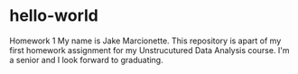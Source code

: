 # hello-world
Homework 1
My name is Jake Marcionette. This repository is apart of my first homework assignment for my Unstrucutured Data Analysis course. I'm a senior and I look forward to graduating.
